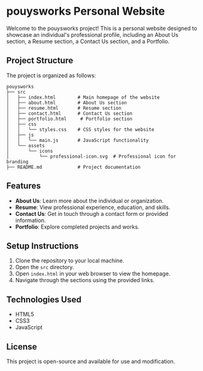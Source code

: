 # pouysworks Personal Website

Welcome to the pouysworks project! This is a personal website designed to showcase an individual's professional profile, including an About Us section, a Resume section, a Contact Us section, and a Portfolio.

## Project Structure

The project is organized as follows:

```
pouysworks
├── src
│   ├── index.html        # Main homepage of the website
│   ├── about.html        # About Us section
│   ├── resume.html       # Resume section
│   ├── contact.html      # Contact Us section
│   ├── portfolio.html     # Portfolio section
│   ├── css
│   │   └── styles.css    # CSS styles for the website
│   ├── js
│   │   └── main.js       # JavaScript functionality
│   └── assets
│       └── icons
│           └── professional-icon.svg  # Professional icon for branding
├── README.md             # Project documentation
```

## Features

- **About Us**: Learn more about the individual or organization.
- **Resume**: View professional experience, education, and skills.
- **Contact Us**: Get in touch through a contact form or provided information.
- **Portfolio**: Explore completed projects and works.

## Setup Instructions

1. Clone the repository to your local machine.
2. Open the `src` directory.
3. Open `index.html` in your web browser to view the homepage.
4. Navigate through the sections using the provided links.

## Technologies Used

- HTML5
- CSS3
- JavaScript

## License

This project is open-source and available for use and modification.